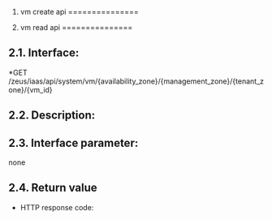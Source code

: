 1. vm create api
===============

2. vm read api 
===============

2.1. Interface:
-----------------
*GET
	/zeus/iaas/api/system/vm/{availability_zone}/{management_zone}/{tenant_zone}/{vm_id}

2.2. Description:
-----------------

2.3. Interface parameter:
-----------------
none

2.4. Return value
-----------------

* HTTP response code:


